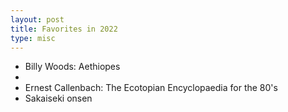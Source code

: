 ```yaml
---
layout: post
title: Favorites in 2022
type: misc
---
```

- Billy Woods: Aethiopes
- 
- Ernest Callenbach: The Ecotopian Encyclopaedia for the 80's
- Sakaiseki onsen